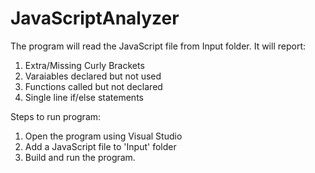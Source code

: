 # JavaScriptAnalyzer

The program will read the JavaScript file from Input folder. It will report:
1. Extra/Missing Curly Brackets
2. Varaiables declared but not used
3. Functions called but not declared
4. Single line if/else statements

Steps to run program:
1. Open the program using Visual Studio
2. Add a JavaScript file to 'Input' folder
3. Build and run the program.
